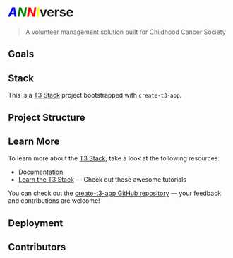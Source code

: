 <h1><em><span style="color:blue;">A</span><span style="color:green;">N</span><span style="color:red;">N</span><span style="color:yellow;">I</span></em>verse</h1>

> A volunteer management solution built for Childhood Cancer Society

## Goals

## Stack

This is a [T3 Stack](https://create.t3.gg/) project bootstrapped with `create-t3-app`.

## Project Structure

## Learn More

To learn more about the [T3 Stack](https://create.t3.gg/), take a look at the following resources:

- [Documentation](https://create.t3.gg/)
- [Learn the T3 Stack](https://create.t3.gg/en/faq#what-learning-resources-are-currently-available) — Check out these awesome tutorials

You can check out the [create-t3-app GitHub repository](https://github.com/t3-oss/create-t3-app) — your feedback and contributions are welcome!

## Deployment

## Contributors
